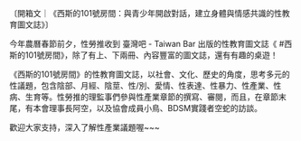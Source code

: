 ---
---
〔開箱文｜《西斯的101號房間：與青少年開啟對話，建立身體與情感共識的性教育圖文誌》〕

今年農曆春節前夕，性勞推收到 臺灣吧 - Taiwan Bar 出版的性教育圖文誌《 #西斯的101號房間》，除了有上、下兩冊、內容豐富的圖文誌，還有有趣的桌遊！

《西斯的101號房間》的性教育圖文誌，以社會、文化、歷史的角度，思考多元的性議題，包含陰部、月經、陰莖、性/別、愛情、性表達、性暴力、性產業、性病、生育等。性勞推的理監事們參與性產業章節的撰寫、審閱，而且，在章節末尾，有本會理事長阿空，以及協會成員小鳥、BDSM實踐者空蛇的訪談。

歡迎大家支持，深入了解性產業議題喔~~~